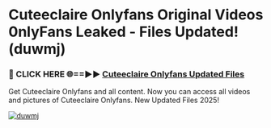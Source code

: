 # Cuteeclaire Onlyfans Original Videos 0nlyFans Leaked - Files Updated! (duwmj)

<h3>🔴 CLICK HERE 🌐==►► <a href="https://tinyurl.com/2m67pmp6" rel="nofollow">Cuteeclaire Onlyfans Updated Files</a></h3>

Get Cuteeclaire Onlyfans and all content. Now you can access all videos and pictures of Cuteeclaire Onlyfans. New Updated Files 2025!

[![duwmj](https://i.imgur.com/H4QAA4z.gif)](https://tinyurl.com/2m67pmp6)